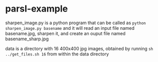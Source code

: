 # parsl-example

sharpen_image.py is a python program that can be called as
```python sharpen_image.py basename```
and it will read an input file named basename.jpg, sharpen it, and create an ouput file named basename_sharp.jpg

data is a directory with 16 400x400 jpg images, obtained by running ```sh ../get_files.sh 16``` from within the data directory
